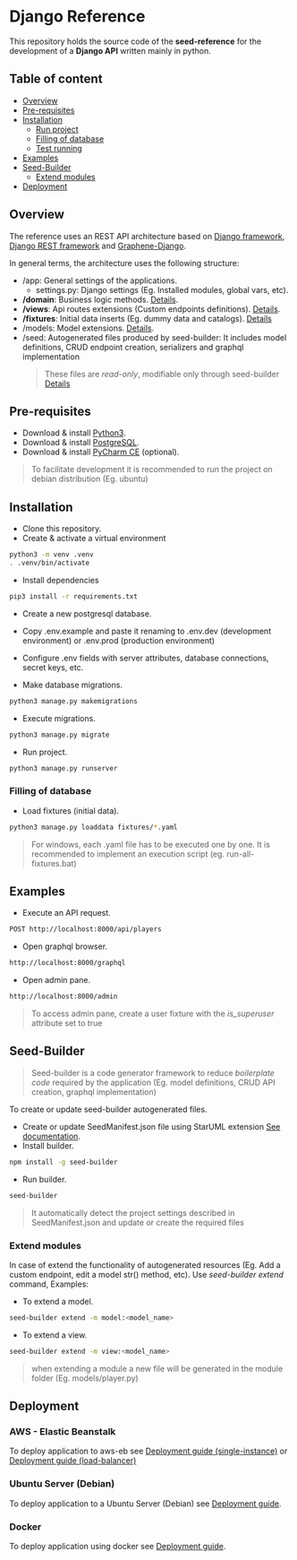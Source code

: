# Django Reference

This repository holds the source code of the **seed-reference** for the development of a **Django API** written mainly in python.

## Table of content

-   [Overview](#overview)
-   [Pre-requisites](#pre-requisites)
-   [Installation](#installation)
    -   [Run project](#run-project)
    -   [Filling of database](#filling-of-database)
    -   [Test running](#test-running)
-   [Examples](#examples)
-   [Seed-Builder](#seed-builder)
    -   [Extend modules](#extend-modules)
-   [Deployment](#deployment)
    
## Overview

The reference uses an REST API architecture based on [Django framework](https://www.djangoproject.com), [Django REST framework](https://www.django-rest-framework.org) and [Graphene-Django](https://docs.graphene-python.org/projects/django/en/latest/).

In general terms, the architecture uses the following structure:

-   /app: General settings of the applications.
    -   settings.py: Django settings (Eg. Installed modules, global vars, etc).
-   **/domain**: Business logic methods. [Details](./domain/README.md).
-   **/views**: Api routes extensions (Custom endpoints definitions). [Details](./views/README.md).
-   **/fixtures**: Initial data inserts (Eg. dummy data and catalogs). [Details](https://docs.djangoproject.com/en/3.1/howto/initial-data/)
-   /models: Model extensions. [Details](./models/README.md).
-   /seed: Autogenerated files produced by seed-builder: It includes model definitions, CRUD endpoint creation, serializers and graphql implementation
    >   These files are *read-only*, modifiable only through seed-builder [Details](#seed-builder)

## Pre-requisites

-   Download & install [Python3](https://www.python.org/downloads/).
-   Download & install [PostgreSQL](https://www.postgresqltutorial.com/postgresql-getting-started/).
-   Download & install [PyCharm CE](https://www.jetbrains.com/pycharm/download/) (optional).
>   To facilitate development it is recommended to run the project on debian distribution (Eg. ubuntu)


## Installation

-   Clone this repository.
-   Create & activate a virtual environment
```bash
python3 -m venv .venv
. .venv/bin/activate
```

-  Install dependencies
```bash
pip3 install -r requirements.txt
```

-   Create a new postgresql database.
-   Copy .env.example and paste it renaming to .env.dev (development environment) or .env.prod (production environment)
-   Configure .env fields with server attributes, database connections, secret keys, etc.

-   Make database migrations.
```bash
python3 manage.py makemigrations
```

-   Execute migrations.
```bash
python3 manage.py migrate
```

-   Run project.
```bash
python3 manage.py runserver
```

### Filling of database 

-   Load fixtures (initial data).
```bash
python3 manage.py loaddata fixtures/*.yaml
```
>  For windows, each .yaml file has to be executed one by one. It is recommended to implement an execution script (eg. run-all-fixtures.bat)

## Examples

-   Execute an API request.
```bash
POST http://localhost:8000/api/players
```

-   Open graphql browser.
```bash
http://localhost:8000/graphql
```

-   Open admin pane.
```bash
http://localhost:8000/admin
```
>   To access admin pane, create a user fixture with the *is_superuser* attribute set to true 

## Seed-Builder

>   Seed-builder is a code generator framework to reduce *boilerplate code* required by the application (Eg. model definitions, CRUD API creation, graphql implementation) 

To create or update seed-builder autogenerated files.

-   Create or update SeedManifest.json file using StarUML extension [See documentation](https://github.com/erick-rivas/seed-staruml/blob/master/README.md).
-   Install builder.
```bash
npm install -g seed-builder
``` 
-   Run builder.
```bash
seed-builder
``` 
>   It automatically detect the project settings described in SeedManifest.json and update or create the required files

### Extend modules

In case of extend the functionality of autogenerated resources (Eg. Add a custom endpoint, edit a model str() method, etc). Use *seed-builder extend* command, Examples:

-   To extend a model.
```bash
seed-builder extend -m model:<model_name>
``` 

-   To extend a view.
```bash
seed-builder extend -m view:<model_name>
``` 
>   when extending a module a new file will be generated in the module folder (Eg. models/player.py)

## Deployment

### AWS - Elastic Beanstalk

To deploy application to aws-eb see [Deployment guide (single-instance)](./bin/aws-eb/single-instance/deployment.md) or [Deployment guide (load-balancer)](./bin/aws-eb/load-balanced/deployment.md)

### Ubuntu Server (Debian)

To deploy application to a Ubuntu Server (Debian) see [Deployment guide](./bin/ubuntu/deployment.md).

### Docker

To deploy application using docker see [Deployment guide](./bin/docker/deployment.md).